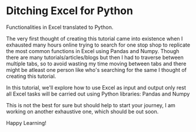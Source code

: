 # Ditching Excel for Python
Functionalities in Excel translated to Python.

The very first thought of creating this tutorial came into existence when I exhausted many hours online trying to search for one stop shop to replicate the most common functions in Excel using Pandas and Numpy. Though there are many tutorials/articles/blogs but then I had to traverse between multiple tabs, so to avoid wasting my time moving between tabs and there might be atleast one person like who's searching for the same I thought of creating this tutorial.

In this tutorial, we'll explore how to use Excel as input and output only rest all Excel tasks will be carried out using Python libraries: Pandas and Numpy

This is not the best for sure but should help to start your journey, I am working on another exhaustive one, which should be out soon.

Happy Learning!
